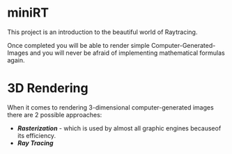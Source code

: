 # miniRT
This project is an introduction to the beautiful world of Raytracing. 

Once completed you will be able to render simple Computer-Generated-Images and you will never be afraid of implementing mathematical formulas again.


# 3D Rendering

When it comes to rendering 3-dimensional computer-generated images there are 2 possible approaches: 

- ***Rasterization*** - which is used by almost all graphic engines becauseof its efficiency.
- ***Ray Tracing***

